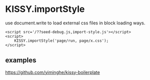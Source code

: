 # KISSY.importStyle

use document.write to load external css files in block loading ways.

    <script src='/??seed-debug.js,import-style.js'></script>
    <script>
        KISSY.importStyle('page/run, page/x.css');
    </script>

## examples

https://github.com/yiminghe/kissy-boilerplate
